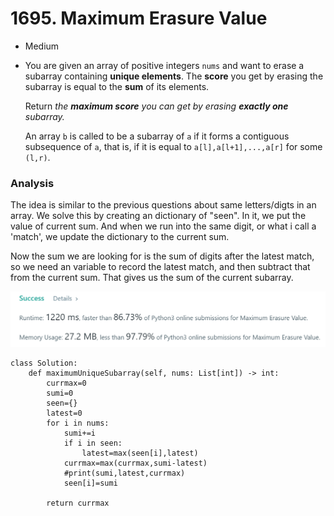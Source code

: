 # 1695. Maximum Erasure Value

* Medium
*   You are given an array of positive integers `nums` and want to erase a subarray containing **unique elements**. The **score** you get by erasing the subarray is equal to the **sum** of its elements.

    Return _the **maximum score** you can get by erasing **exactly one** subarray._

    An array `b` is called to be a subarray of `a` if it forms a contiguous subsequence of `a`, that is, if it is equal to `a[l],a[l+1],...,a[r]` for some `(l,r)`.

### Analysis&#x20;

The idea is similar to the previous questions about same letters/digts in an array. We solve this by creating an dictionary of "seen". In it, we put the value of current sum. And when we run into the same digit, or what i call a 'match', we update the dictionary to the current sum.&#x20;

Now the sum we are looking for is the sum of digits after the latest match, so we need an variable to record the latest match, and then subtract that from the current sum. That gives us the sum of the current subarray.&#x20;

![](<../.gitbook/assets/image (4) (1) (1) (1).png>)

```
class Solution:
    def maximumUniqueSubarray(self, nums: List[int]) -> int:
        currmax=0
        sumi=0
        seen={}
        latest=0
        for i in nums:
            sumi+=i
            if i in seen:
                latest=max(seen[i],latest)
            currmax=max(currmax,sumi-latest)
            #print(sumi,latest,currmax)
            seen[i]=sumi

        return currmax  
```
